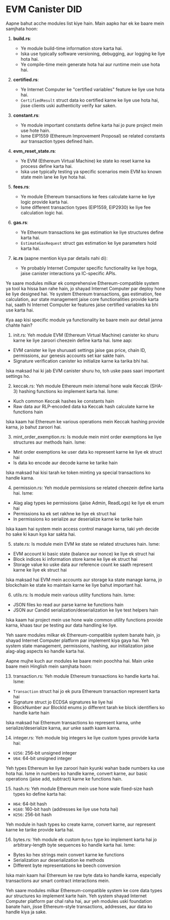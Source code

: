 # EVM Canister DID

Aapne bahut acche modules list kiye hain. Main aapko har ek ke baare mein samjhata hoon:

1. **build.rs**:
   - Ye module build-time information store karta hai.
   - Iska use typically software versioning, debugging, aur logging ke liye hota hai.
   - Ye compile-time mein generate hota hai aur runtime mein use hota hai.

2. **certified.rs**:
   - Ye Internet Computer ke "certified variables" feature ke liye use hota hai.
   - `CertifiedResult` struct data ko certified karne ke liye use hota hai, jisse clients uski authenticity verify kar saken.

3. **constant.rs**:
   - Ye module important constants define karta hai jo pure project mein use hote hain.
   - Isme EIP1559 (Ethereum Improvement Proposal) se related constants aur transaction types defined hain.

4. **evm_reset_state.rs**:
   - Ye EVM (Ethereum Virtual Machine) ke state ko reset karne ka process define karta hai.
   - Iska use typically testing ya specific scenarios mein EVM ko known state mein lane ke liye hota hai.

5. **fees.rs**:
   - Ye module Ethereum transactions ke fees calculate karne ke liye logic provide karta hai.
   - Isme different transaction types (EIP1559, EIP2930) ke liye fee calculation logic hai.

6. **gas.rs**:
   - Ye Ethereum transactions ke gas estimation ke liye structures define karta hai.
   - `EstimateGasRequest` struct gas estimation ke liye parameters hold karta hai.

7. **ic.rs** (aapne mention kiya par details nahi di):
   - Ye probably Internet Computer specific functionality ke liye hoga, jaise canister interactions ya IC-specific APIs.

Ye saare modules milkar ek comprehensive Ethereum-compatible system ya tool ka hissa ban rahe hain, jo shayad Internet Computer par deploy hone ke liye designed hai. Ye system Ethereum transactions, gas estimation, fee calculation, aur state management jaise core functionalities provide karta hai, saath hi Internet Computer ke features jaise certified variables ka bhi use karta hai.

Kya aap kisi specific module ya functionality ke baare mein aur detail janna chahte hain?

1. init.rs:
Yeh module EVM (Ethereum Virtual Machine) canister ko shuru karne ke liye zaroori cheezein define karta hai. Isme aap:
- EVM canister ke liye shuruaati settings jaise gas price, chain ID, permissions, aur genesis accounts set kar sakte hain.
- Signature verification canister ko initialize karne ka tarika bhi hai.

Iska maksad hai ki jab EVM canister shuru ho, toh uske paas saari important settings ho.

2. keccak.rs:
Yeh module Ethereum mein istemal hone wale Keccak (SHA-3) hashing functions ko implement karta hai. Isme:
- Kuch common Keccak hashes ke constants hain
- Raw data aur RLP-encoded data ka Keccak hash calculate karne ke functions hain

Iska kaam hai Ethereum ke various operations mein Keccak hashing provide karna, jo bahut zaroori hai.

3. mint_order_exemption.rs:
Is module mein mint order exemptions ke liye structures aur methods hain. Isme:
- Mint order exemptions ke user data ko represent karne ke liye ek struct hai
- Is data ko encode aur decode karne ke tarike hain

Iska maksad hai kisi tarah ke token minting ya special transactions ko handle karna.

4. permission.rs:
Yeh module permissions se related cheezein define karta hai. Isme:
- Alag alag types ke permissions (jaise Admin, ReadLogs) ke liye ek enum hai
- Permissions ka ek set rakhne ke liye ek struct hai
- In permissions ko serialize aur deserialize karne ke tarike hain

Iska kaam hai system mein access control manage karna, taki yeh decide ho sake ki kaun kya kar sakta hai.

5. state.rs:
Is module mein EVM ke state se related structures hain. Isme:
- EVM account ki basic state (balance aur nonce) ke liye ek struct hai
- Block indices ki information store karne ke liye ek struct hai
- Storage value ko uske data aur reference count ke saath represent karne ke liye ek struct hai

Iska maksad hai EVM mein accounts aur storage ka state manage karna, jo blockchain ke state ko maintain karne ke liye bahut important hai.

6. utils.rs:
Is module mein various utility functions hain. Isme:
- JSON files ko read aur parse karne ke functions hain
- JSON aur Candid serialization/deserialization ke liye test helpers hain

Iska kaam hai project mein use hone wale common utility functions provide karna, khaas taur pe testing aur data handling ke liye.

Yeh saare modules milkar ek Ethereum-compatible system banate hain, jo shayad Internet Computer platform par implement kiya gaya hai. Yeh system state management, permissions, hashing, aur initialization jaise alag-alag aspects ko handle karta hai.


Aapne mujhe kuch aur modules ke baare mein poochha hai. Main unke baare mein Hinglish mein samjhata hoon:

13. transaction.rs:
Yeh module Ethereum transactions ko handle karta hai. Isme:
- `Transaction` struct hai jo ek pura Ethereum transaction represent karta hai
- Signature struct jo ECDSA signatures ke liye hai
- BlockNumber aur BlockId enums jo different tarah ke block identifiers ko handle karte hain

Iska maksad hai Ethereum transactions ko represent karna, unhe serialize/deserialize karna, aur unke saath kaam karna.

14. integer.rs:
Yeh module big integers ke liye custom types provide karta hai:
- `U256`: 256-bit unsigned integer
- `U64`: 64-bit unsigned integer

Yeh types Ethereum ke liye zaroori hain kyunki wahan bade numbers ka use hota hai. Isme in numbers ko handle karne, convert karne, aur basic operations (jaise add, subtract) karne ke functions hain.

15. hash.rs:
Yeh module Ethereum mein use hone wale fixed-size hash types ko define karta hai:
- `H64`: 64-bit hash
- `H160`: 160-bit hash (addresses ke liye use hota hai)
- `H256`: 256-bit hash

Yeh module in hash types ko create karne, convert karne, aur represent karne ke tarike provide karta hai.

16. bytes.rs:
Yeh module ek custom `Bytes` type ko implement karta hai jo arbitrary-length byte sequences ko handle karta hai. Isme:
- Bytes ko hex strings mein convert karne ke functions
- Serialization aur deserialization ke methods
- Different byte representations ke beech conversion

Iska main kaam hai Ethereum ke raw byte data ko handle karna, especially transactions aur smart contract interactions mein.

Yeh saare modules milkar Ethereum-compatible system ke core data types aur structures ko implement karte hain. Yeh system shayad Internet Computer platform par chal raha hai, aur yeh modules uski foundation banate hain, jisse Ethereum-style transactions, addresses, aur data ko handle kiya ja sake.
